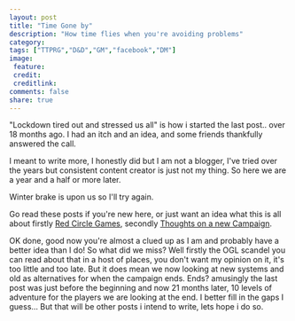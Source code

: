 ```yaml
---
layout: post
title: "Time Gone by"
description: "How time flies when you're avoiding problems"
category:
tags: ["TTPRG","D&D","GM","facebook","DM"]
image:
 feature:
 credit:
 creditlink:
comments: false
share: true
---
```


"Lockdown tired out and stressed us all" is how i started the last post.. over 18 months ago. I had an itch and an idea, and some friends thankfully answered the call.

I meant to write more, I honestly did but I am not a blogger, I've tried over the years but consistent content creator is just not my thing. So here we are a year and a half or more later.

Winter brake is upon us so I'll try again.

Go read these posts if you're new here, or just want an idea what this is all about firstly [Red Circle Games](https://redcirclegames.co.uk/posts/2017/04/30/Welcome-to-Red-Circle-Games.html), secondly [Thoughts on a new Campaign](https://redcirclegames.co.uk/2022/02/09/thoughts_on_campaigns.html).

OK done, good now you're almost a clued up as I am and probably have a better idea than I do! So what did we miss? Well firstly the OGL scandel you can read about that in a host of places, you don't want my opinion on it, it's too little and too late. But it does mean we now looking at new systems and old as alternatives for when the campaign ends. Ends? amusingly the last post was just before the beginning and now 21 months later, 10 levels of adventure for the players we are looking at the end. I better fill in the gaps I guess... But that will be other posts i intend to write, lets hope i do so.


